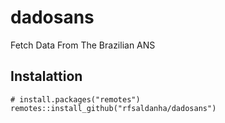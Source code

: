 # dadosans

Fetch Data From The Brazilian ANS

## Instalattion

```{r eval=FALSE}
# install.packages("remotes")
remotes::install_github("rfsaldanha/dadosans")
```
